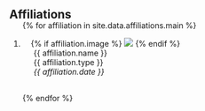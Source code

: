 <h2 id="affiliations" style="margin: 2px 0px -15px;">Affiliations</h2>

<div class="publications">
<ol class="bibliography">

{% for affiliation in site.data.affiliations.main %}

<li>
<div class="affiliation-row">
  <div class="col-sm-3 abbr" style="position: relative;padding-right: 15px;padding-left: 15px;">
    {% if affiliation.image %} 
    <img src="{{ affiliation.image }}" class="teaser img-fluid z-depth-1" style="width=100;height=40%">
    {% endif %}
  </div>
  <div class="col-sm-9" style="position: relative;padding-right: 15px;padding-left: 20px;">
    <div class="name">{{ affiliation.name }}</div>
    <div class="type">{{ affiliation.type }}</div>
    <div class="date"><em>{{ affiliation.date }}</em></div>
  </div>
</div>
</li>

<br>

{% endfor %}

</ol>
</div>
